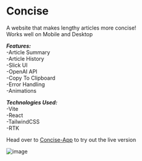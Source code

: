 # Concise
A website that makes lengthy articles more concise!\
Works well on Mobile and Desktop

<b><i>Features:</i></b> \
-Article Summary\
-Article History\
-Slick UI\
-OpenAI API\
-Copy To Clipboard\
-Error Handling\
-Animations

<b><i>Technologies Used:</i></b> \
-Vite\
-React\
-TailwindCSS\
-RTK


Head over to <a href="https://concise-srey-i.netlify.app/">Concise-App</a> to try out the live version

![image](https://github.com/user-attachments/assets/6cfd4e37-2dab-49e1-9c5a-74a438e6bc17)



